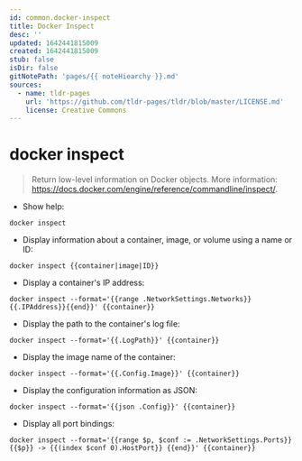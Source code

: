 ```yaml
---
id: common.docker-inspect
title: Docker Inspect
desc: ''
updated: 1642441815009
created: 1642441815009
stub: false
isDir: false
gitNotePath: 'pages/{{ noteHiearchy }}.md'
sources:
  - name: tldr-pages
    url: 'https://github.com/tldr-pages/tldr/blob/master/LICENSE.md'
    license: Creative Commons
---
```

# docker inspect

> Return low-level information on Docker objects.
> More information: <https://docs.docker.com/engine/reference/commandline/inspect/>.

- Show help:

`docker inspect`

- Display information about a container, image, or volume using a name or ID:

`docker inspect {{container|image|ID}}`

- Display a container's IP address:

`docker inspect --format='{{range .NetworkSettings.Networks}}{{.IPAddress}}{{end}}' {{container}}`

- Display the path to the container's log file:

`docker inspect --format='{{.LogPath}}' {{container}}`

- Display the image name of the container:

`docker inspect --format='{{.Config.Image}}' {{container}}`

- Display the configuration information as JSON:

`docker inspect --format='{{json .Config}}' {{container}}`

- Display all port bindings:

`docker inspect --format='{{range $p, $conf := .NetworkSettings.Ports}} {{$p}} -> {{(index $conf 0).HostPort}} {{end}}' {{container}}`

